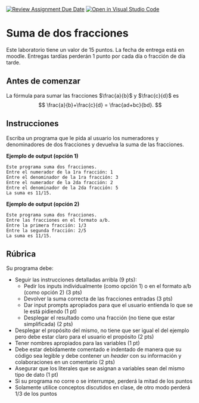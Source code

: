 [![Review Assignment Due Date](https://classroom.github.com/assets/deadline-readme-button-22041afd0340ce965d47ae6ef1cefeee28c7c493a6346c4f15d667ab976d596c.svg)](https://classroom.github.com/a/Z73Lz6t8)
[![Open in Visual Studio Code](https://classroom.github.com/assets/open-in-vscode-2e0aaae1b6195c2367325f4f02e2d04e9abb55f0b24a779b69b11b9e10269abc.svg)](https://classroom.github.com/online_ide?assignment_repo_id=18188955&assignment_repo_type=AssignmentRepo)
# Suma de dos fracciones

Este laboratorio tiene un valor de 15 puntos. La fecha de entrega está en moodle. Entregas tardías perderán 1 punto por cada día o fracción de día tarde. 

## Antes de comenzar

La fórmula para sumar las fracciones $\frac{a}{b}$ y $\frac{c}{d}$ es 
$$
\frac{a}{b}+\frac{c}{d} = \frac{ad+bc}{bd}.
$$

## Instrucciones

Escriba un programa que le pida al usuario los numeradores y denominadores de dos fracciones y devuelva la suma de las fracciones.

**Ejemplo de output (opción 1)**

```
Este programa suma dos fracciones.
Entre el numerador de la 1ra fracción: 1
Entre el denominador de la 1ra fracción: 3
Entre el numerador de la 2da fracción: 2
Entre el denominador de la 2da fracción: 5
La suma es 11/15.
```

**Ejemplo de output (opción 2)**

```
Este programa suma dos fracciones. 
Entre las fracciones en el formato a/b.
Entre la primera fracción: 1/3
Entre la segunda fracción: 2/5
La suma es 11/15.
```

## Rúbrica

Su programa debe:

- Seguir las instrucciones detalladas arribla (9 pts):
  - Pedir los inputs individualmente (como opción 1) o en el formato a/b (como opción 2)  (3 pts)
  - Devolver la suma correcta de las fracciones entradas (3 pts)
  - Dar input prompts apropiados para que el usuario entienda lo que se le está pidiendo (1 pt)
  - Desplegar el resultado como una fracción (no tiene que estar simplificada) (2 pts)
- Desplegar el propósito del mismo, no tiene que ser igual el del ejemplo pero debe estar claro para el usuario el propósito (2 pts)
- Tener nombres apropiados para las variables (1 pt)
- Debe estar debidamente comentado e indentado de manera que su código sea legible y debe contener un *header* con su información y colaboraciones en un comentario (2 pts)
- Asegurar que los literales que se asignan a variables sean del mismo tipo de dato (1 pt)
- Si su programa no corre o se interrumpe, perderá la mitad de los puntos
- Solamente utilice conceptos discutidos en clase, de otro modo perderá 1/3 de los puntos
